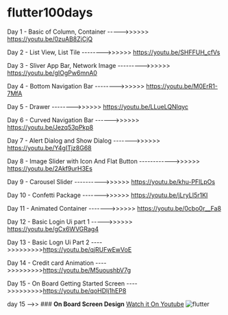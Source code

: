 # flutter100days

Day 1 - Basic of Column, Container ----->>>>>> https://youtu.be/0zuAB8ZjCjQ


Day 2 - List View, List Tile -------->>>>>> https://youtu.be/SHFFUH_cfVs


Day 3 - Sliver App Bar, Network Image --------->>>>>> https://youtu.be/gIOgPw6mnA0


Day 4 - Bottom Navigation Bar -------->>>>>> https://youtu.be/M0ErR1-7MfA


Day 5 - Drawer -------->>>>>> https://youtu.be/LLueLQNlqyc


Day 6 - Curved Navigation Bar ------>>>>>> https://youtu.be/Jezq53pPkp8


Day 7 - Alert Dialog and Show Dialog ------->>>>>> https://youtu.be/Y4gITjz8G68


Day 8 - Image Slider with Icon And Flat Button ------------>>>>>> https://youtu.be/2Akf9urH3Es


Day 9 - Carousel Slider ---------->>>>>> https://youtu.be/khu-PFlLpOs


Day 10 - Confetti Package ------->>>>>> https://youtu.be/jLryLI5r1KI


Day 11 - Animated Container ------->>>>>> https://youtu.be/0cbo0r__Fa8


Day 12 - Basic Login Ui part 1   ----->>>>>> https://youtu.be/gCx6WVGRag4


Day 13  - Basic Logn Ui Part 2   ---->>>>>>>>>https://youtu.be/qjRUFwEwVoE


Day 14  - Credit card Animation   ---->>>>>>>>>https://youtu.be/M5uoushbV7g


Day 15  -   On Board Getting Started Screen  ---->>>>>>>>>https://youtu.be/qoHDlj1hEP8

day 15 -->> ### **On Board Screen Design**    [ Watch it On Youtube](https://www.youtube.com/watch?v=qoHDlj1hEP8) 
![flutter](https://user-images.githubusercontent.com/67018643/92416966-7e46da00-f17d-11ea-9b81-a7746a96abf7.jpg)



